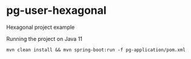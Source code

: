# pg-user-hexagonal
Hexagonal project example

Running the project on Java 11

```
mvn clean install && mvn spring-boot:run -f pg-application/pom.xml
```
